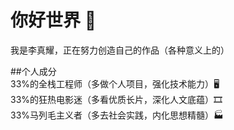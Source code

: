 # 你好世界 👋  
我是李真耀，正在努力创造自己的作品（各种意义上的）  

##个人成分  
33%的全栈工程师（多做个人项目，强化技术能力）🖥  
33%的狂热电影迷（多看优质长片，深化人文底蕴）🎞  
33%马列毛主义者（多去社会实践，内化思想精髓）🏭
